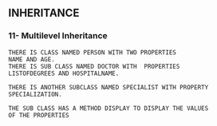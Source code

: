 ## INHERITANCE

### 11- Multilevel Inheritance

```
THERE IS CLASS NAMED PERSON WITH TWO PROPERTIES
NAME AND AGE.
THERE IS SUB CLASS NAMED DOCTOR WITH  PROPERTIES 
LISTOFDEGREES AND HOSPITALNAME.

THERE IS ANOTHER SUBCLASS NAMED SPECIALIST WITH PROPERTY
SPECIALIZATION.

THE SUB CLASS HAS A METHOD DISPLAY TO DISPLAY THE VALUES 
OF THE PROPERTIES
```